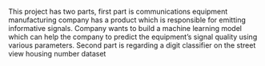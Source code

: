 This project has two parts, first part is communications equipment manufacturing company has a product which is responsible for emitting informative signals. Company wants to build a 
machine learning model which can help the company to predict the equipment’s signal quality using various parameters.
Second part is regarding a digit classifier on the street view housing number dataset
